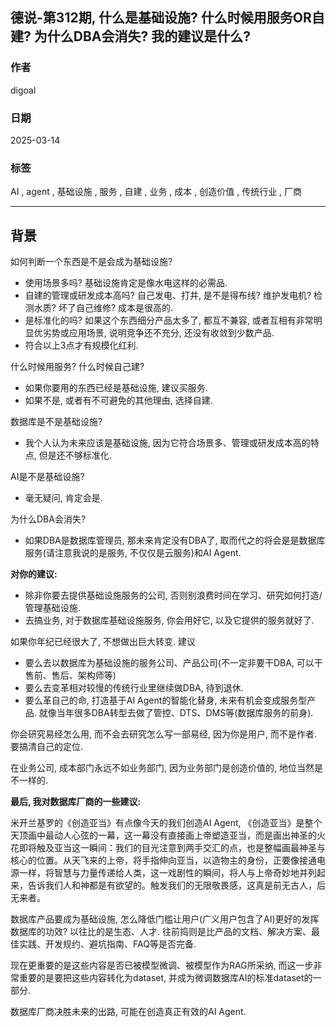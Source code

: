 ## 德说-第312期, 什么是基础设施? 什么时候用服务OR自建? 为什么DBA会消失? 我的建议是什么?   
                                                                                                            
### 作者                                                                                
digoal                                                                                
                                                                                       
### 日期                                                                                     
2025-03-14                                                                            
                                                                                    
### 标签                                                                                  
AI , agent , 基础设施 , 服务 , 自建 , 业务 , 成本 , 创造价值 , 传统行业 , 厂商            
                                                                                                      
----                                                                                    
                                                                                                  
## 背景     
如何判断一个东西是不是会成为基础设施?   
- 使用场景多吗? 基础设施肯定是像水电这样的必需品.    
- 自建的管理或研发成本高吗? 自己发电、打井, 是不是得布线? 维护发电机? 检测水质? 坏了自己维修? 成本是很高的.    
- 是标准化的吗? 如果这个东西细分产品太多了, 都互不兼容, 或者互相有非常明显优劣势或应用场景, 说明竞争还不充分, 还没有收敛到少数产品.    
- 符合以上3点才有规模化红利.    
  
  
什么时候用服务? 什么时候自己建?    
- 如果你要用的东西已经是基础设施, 建议买服务.    
- 如果不是, 或者有不可避免的其他理由, 选择自建.    
  
  
数据库是不是基础设施?   
- 我个人认为未来应该是基础设施, 因为它符合场景多、管理或研发成本高的特点, 但是还不够标准化.    
  
AI是不是基础设施?   
- 毫无疑问, 肯定会是.  
  
  
为什么DBA会消失?   
- 如果DBA是数据库管理员, 那未来肯定没有DBA了, 取而代之的将会是是数据库服务(请注意我说的是服务, 不仅仅是云服务)和AI Agent.    
  
  
<b> 对你的建议: </b>     
- 除非你要去提供基础设施服务的公司, 否则别浪费时间在学习、研究如何打造/管理基础设施.   
- 去搞业务, 对于数据库基础设施服务, 你会用好它, 以及它提供的服务就好了.   
  
如果你年纪已经很大了, 不想做出巨大转变. 建议  
- 要么去以数据库为基础设施的服务公司、产品公司(不一定非要干DBA, 可以干售前、售后、架构师等)  
- 要么去变革相对较慢的传统行业里继续做DBA, 待到退休.
- 要么革自己的命, 打造基于AI Agent的智能化替身, 未来有机会变成服务型产品. 就像当年很多DBA转型去做了管控、DTS、DMS等(数据库服务的前身).  
  
你会研究易经怎么用, 而不会去研究怎么写一部易经, 因为你是用户, 而不是作者. 要搞清自己的定位.   
  
在业务公司, 成本部门永远不如业务部门, 因为业务部门是创造价值的, 地位当然是不一样的.     
  
<b> 最后, 我对数据库厂商的一些建议: </b>  
  
米开兰基罗的《创造亚当》有点像今天的我们创造AI Agent, 《创造亚当》是整个天顶画中最动人心弦的一幕，这一幕没有直接画上帝塑造亚当，而是画出神圣的火花即将触及亚当这一瞬间：我们的目光注意到两手交汇的点，也是整幅画最神圣与核心的位置。从天飞来的上帝，将手指伸向亚当，以造物主的身份，正要像接通电源一样，将智慧与力量传递给人类，这一戏剧性的瞬间，将人与上帝奇妙地并列起来，告诉我们人和神都是有欲望的。触发我们的无限敬畏感，这真是前无古人，后无来者。  
  
数据库产品要成为基础设施, 怎么降低门槛让用户(广义用户包含了AI)更好的发挥数据库的功效? 以往比的是生态、人才. 往前捣则是比产品的文档、解决方案、最佳实践、开发规约、避坑指南、FAQ等是否完备.  
  
现在更重要的是这些内容是否已被模型微调、被模型作为RAG所采纳, 而这一步非常重要的是要把这些内容转化为dataset, 并成为微调数据库AI的标准dataset的一部分.     
  
数据库厂商决胜未来的出路, 可能在创造真正有效的AI Agent.    
  
